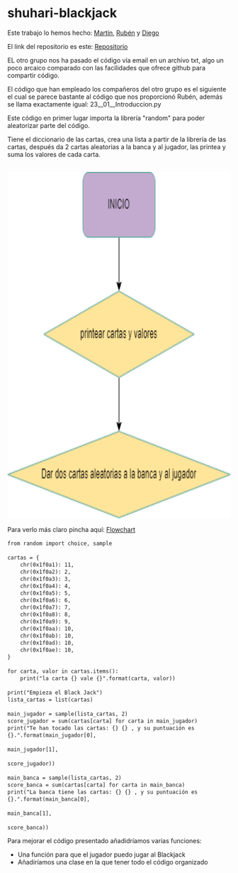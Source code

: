 # shuhari-blackjack
Este trabajo lo hemos hecho:
[Martín](https://github.com/mat0ta),
[Rubén](https://github.com/rnoguer22) y 
[Diego](https://github.com/Diegodesantos1)

El link del repositorio es este: [Repositorio](https://github.com/mat0ta/shuhari-blackjack)


EL otro grupo nos ha pasado el código vía email en un archivo txt, algo un poco arcaico comparado con las facilidades que ofrece github para compartir código.

El código que han empleado los compañeros del otro grupo es el siguiente el cual se parece bastante al código que nos proporcionó Rubén, además se llama exactamente igual: 23__01__Introduccion.py

Este código en primer lugar importa la librería "random" para poder aleatorizar parte del código.

Tiene el diccionario de las cartas, crea una lista a partir de la librería de las cartas, después da 2 cartas aleatorias a la banca y al jugador, las printea y suma los valores de cada carta.

<br>
<img height="780" src="https://github.com/mat0ta/shuhari-blackjack/blob/main/Shu-Ha-Ri.drawio.png" />
<br>


Para verlo más claro pincha aquí: [Flowchart](https://github.com/mat0ta/shuhari-blackjack/blob/main/Shu-Ha-Ri.drawio.png)


```
from random import choice, sample

cartas = {
    chr(0x1f0a1): 11,
    chr(0x1f0a2): 2,
    chr(0x1f0a3): 3,
    chr(0x1f0a4): 4,
    chr(0x1f0a5): 5,
    chr(0x1f0a6): 6,
    chr(0x1f0a7): 7,
    chr(0x1f0a8): 8,
    chr(0x1f0a9): 9,
    chr(0x1f0aa): 10,
    chr(0x1f0ab): 10,
    chr(0x1f0ad): 10,
    chr(0x1f0ae): 10,
}

for carta, valor in cartas.items():
    print("la carta {} vale {}".format(carta, valor))

print("Empieza el Black Jack")
lista_cartas = list(cartas)

main_jugador = sample(lista_cartas, 2)
score_jugador = sum(cartas[carta] for carta in main_jugador)
print("Te han tocado las cartas: {} {} , y su puntuación es {}.".format(main_jugador[0],
                                                          main_jugador[1],
                                                          score_jugador))

main_banca = sample(lista_cartas, 2)
score_banca = sum(cartas[carta] for carta in main_banca)
print("La banca tiene las cartas: {} {} , y su puntuación es {}.".format(main_banca[0],
                                                          main_banca[1],
                                                          score_banca))

```

Para mejorar el código presentado añadidríamos varias funciones:
- Una función para que el jugador puedo jugar al Blackjack
- Añadiríamos una clase en la que tener todo el código organizado
